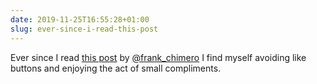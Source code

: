 ```yaml
---
date: 2019-11-25T16:55:28+01:00
slug: ever-since-i-read-this-post
---
```

Ever since I read [this post](https://frankchimero.com/blog/2019/like-compliment/) by [@frank_chimero](https://twitter.com/frank_chimero) I find myself avoiding like buttons and enjoying the act of small compliments.


